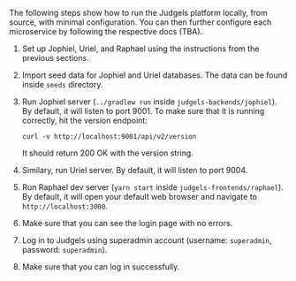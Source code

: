 The following steps show how to run the Judgels platform locally, from source, with minimal configuration. You can then further configure each microservice by following the respective docs (TBA).

1. Set up Jophiel, Uriel, and Raphael using the instructions from the previous sections.

1. Import seed data for Jophiel and Uriel databases. The data can be found inside `seeds` directory.

1. Run Jophiel server (`../gradlew run` inside `judgels-backends/jophiel`). By default, it will listen to port 9001. To make sure that it is running correctly, hit the version endpoint:

       curl -v http://localhost:9001/api/v2/version

   It should return 200 OK with the version string.

1. Similary, run Uriel server. By default, it will listen to port 9004.

1. Run Raphael dev server (`yarn start` inside `judgels-frontends/raphael`). By default, it will open your default web browser and navigate to `http://localhost:3000`.

1. Make sure that you can see the login page with no errors.

1. Log in to Judgels using superadmin account (username: `superadmin`, password: `superadmin`).

1. Make sure that you can log in successfully.
